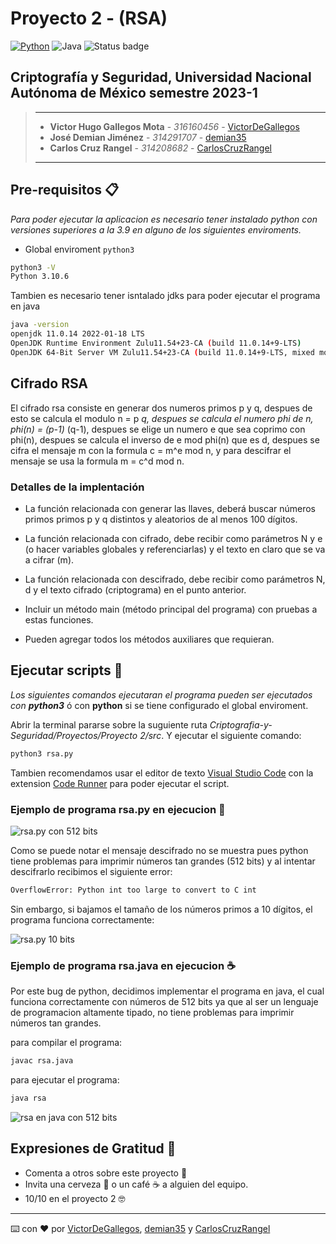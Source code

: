# Proyecto 2 - (RSA)

[![Python](https://img.shields.io/badge/Python-3.9+-yellow?style=for-the-badge&logo=python&logoColor=white&labelColor=101010)](https://python.org) ![Java](https://img.shields.io/badge/java-%23ED8B00.svg?style=for-the-badge&logo=java&logoColor=white) ![Status badge](https://img.shields.io/badge/status-%20terminado-green?style=for-the-badge)

## Criptografía y Seguridad, Universidad Nacional Autónoma de México semestre 2023-1

> ---
>
> * **Victor Hugo Gallegos Mota** - *316160456* - [VictorDeGallegos](https://github.com/VictorDeGallegos)
> * **José Demian Jiménez** - *314291707* - [demian35](https://github.com/demian35)
> * **Carlos Cruz Rangel** - *314208682* - [CarlosCruzRangel](https://github.com/CarlosCruzRangel)
>
>
>
> ---

## Pre-requisitos 📋

*Para poder ejecutar la aplicacion es necesario tener instalado python  con versiones superiores a la 3.9 en alguno de los siguientes enviroments.*

* Global enviroment `python3`

```bash
python3 -V
Python 3.10.6
```

Tambien es necesario tener isntalado jdks para poder ejecutar el programa en java

```bash
java -version
openjdk 11.0.14 2022-01-18 LTS
OpenJDK Runtime Environment Zulu11.54+23-CA (build 11.0.14+9-LTS)
OpenJDK 64-Bit Server VM Zulu11.54+23-CA (build 11.0.14+9-LTS, mixed mode)
```

## Cifrado RSA

El cifrado rsa consiste en  generar dos numeros primos p y q, despues de esto se calcula el modulo n = p *q, despues se calcula el numero phi de n, phi(n) = (p-1)* (q-1), despues se elige un numero e que sea coprimo con phi(n), despues se calcula el inverso de e mod phi(n) que es d, despues se cifra el mensaje m con la formula c = m^e mod n, y para descifrar el mensaje se usa la formula m = c^d mod n.

### Detalles de la implentación

* La función relacionada con generar las llaves, deberá buscar números primos primos p y q distintos y aleatorios de al menos 100 dígitos.

* La función relacionada con cifrado, debe recibir como parámetros N y e (o hacer variables globales y referenciarlas) y el texto en claro que se va a cifrar (m).

* La función relacionada con descifrado,  debe recibir como parámetros N, d y el texto cifrado (criptograma) en el punto anterior.

* Incluir un método main (método principal del programa) con pruebas a estas funciones.

* Pueden agregar todos los métodos auxiliares que requieran.

## Ejecutar scripts 🚀

*Los siguientes comandos ejecutaran el programa pueden ser ejecutados con **python3*** ó con **python** si se tiene configurado el global enviroment.

Abrir la terminal pararse sobre la suguiente ruta *Criptografia-y-Seguridad/Proyectos/Proyecto 2/src*.
Y ejecutar el siguiente comando:

```bash
python3 rsa.py
```

Tambien recomendamos usar el editor de texto [Visual Studio Code](https://code.visualstudio.com/) con la extension [Code Runner](https://marketplace.visualstudio.com/items?itemName=formulahendry.code-runner) para poder ejecutar el script.

### Ejemplo de programa rsa.py en ejecucion 🐍

![rsa.py con 512 bits](https://user-images.githubusercontent.com/41756950/201002294-87d2cbf1-b7b6-440b-969c-e39f9379a47c.png)

Como se puede notar el mensaje descifrado no se muestra pues python tiene problemas para imprimir números tan grandes (512 bits) y al intentar descifrarlo recibimos el siguiente error:

```bash
OverflowError: Python int too large to convert to C int
```

Sin embargo, si bajamos el tamaño de los números primos a 10 dígitos, el programa funciona correctamente:

![rsa.py 10 bits](https://user-images.githubusercontent.com/41756950/201000898-95aedfce-7445-4684-9879-b19138e9c03a.png)

### Ejemplo de programa rsa.java en ejecucion ☕️

Por este bug de python, decidimos implementar el programa en java, el cual funciona correctamente con números de 512 bits ya que al ser un lenguaje de programacion altamente tipado, no tiene problemas para imprimir números tan grandes.

para compilar el programa:

```bash
javac rsa.java
```

para ejecutar el programa:

```bash
java rsa
```

![rsa en java con 512 bits](https://user-images.githubusercontent.com/41756950/201002084-b3442e8b-192a-4e2d-b3cd-0322f85673e0.png)

## Expresiones de Gratitud 🎁

* Comenta a otros sobre este proyecto 📢
* Invita una cerveza 🍺 o un café ☕ a alguien del equipo.
* 10/10 en el proyecto 2 🤓

---
⌨️ con ❤️ por  [VictorDeGallegos](https://github.com/VictorDeGallegos), [demian35](https://github.com/demian35) y [CarlosCruzRangel](https://github.com/CarlosCruzRangel)
